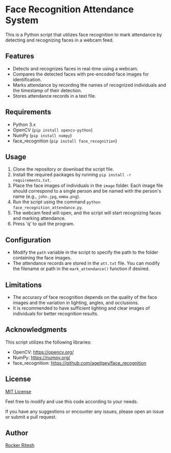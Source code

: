 
# Face Recognition Attendance System

This is a Python script that utilizes face recognition to mark attendance by detecting and recognizing faces in a webcam feed.

## Features

- Detects and recognizes faces in real-time using a webcam.
- Compares the detected faces with pre-encoded face images for identification.
- Marks attendance by recording the names of recognized individuals and the timestamp of their detection.
- Stores attendance records in a text file.

## Requirements

- Python 3.x
- OpenCV (`pip install opencv-python`)
- NumPy (`pip install numpy`)
- face_recognition (`pip install face_recognition`)

## Usage

1. Clone the repository or download the script file.
2. Install the required packages by running `pip install -r requirements.txt`.
3. Place the face images of individuals in the `image` folder. Each image file should correspond to a single person and be named with the person's name (e.g., `john.jpg`, `emma.png`).
4. Run the script using the command `python face_recognition_attendance.py`.
5. The webcam feed will open, and the script will start recognizing faces and marking attendance.
6. Press 'q' to quit the program.

## Configuration

- Modify the `path` variable in the script to specify the path to the folder containing the face images.
- The attendance records are stored in the `att.txt` file. You can modify the filename or path in the `mark_attendance()` function if desired.

## Limitations

- The accuracy of face recognition depends on the quality of the face images and the variation in lighting, angles, and occlusions.
- It is recommended to have sufficient lighting and clear images of individuals for better recognition results.

## Acknowledgments

This script utilizes the following libraries:

- OpenCV: https://opencv.org/
- NumPy: https://numpy.org/
- face_recognition: https://github.com/ageitgey/face_recognition

## License

[MIT License](LICENSE)

Feel free to modify and use this code according to your needs.

If you have any suggestions or encounter any issues, please open an issue or submit a pull request.

## Author

[Rocker Ritesh](http://sumityadav.com.np)
